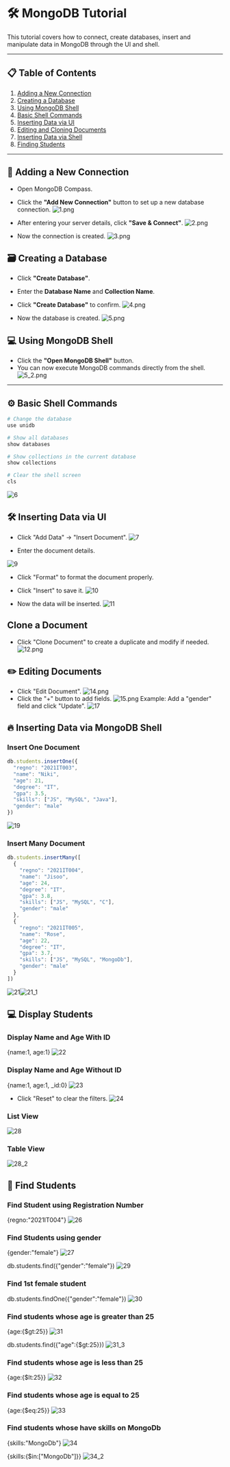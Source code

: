 # 🛠️ MongoDB Tutorial

This tutorial covers how to connect, create databases, insert and manipulate data in MongoDB through the UI and shell.

---

## 📋 Table of Contents

1. [Adding a New Connection](#adding-a-new-connection)
2. [Creating a Database](#creating-a-database)
4. [Using MongoDB Shell](#using-mongodb-shell)
5. [Basic Shell Commands](#basic-shell-commands)
6. [Inserting Data via UI](#inserting-data-via-ui)
7. [Editing and Cloning Documents](#editing-and-cloning-documents)
8. [Inserting Data via Shell](#inserting-data-via-shell)
9. [Finding Students](#finding-students)

---

## 🧩 Adding a New Connection 

- Open MongoDB Compass.
- Click the **"Add New Connection"** button to set up a new database connection.
![1.png](./Outputs/1.png)

- After entering your server details, click **"Save & Connect"**.
  ![2.png](./Outputs/2.png)

- Now the connection is created.
  ![3.png](./Outputs/3.png)

## 🗃️ Creating a Database

- Click **"Create Database"**.
- Enter the **Database Name** and **Collection Name**.
- Click **"Create Database"** to confirm.
  ![4.png](./Outputs/4.png)

- Now the database is created.
  ![5.png](./Outputs/5.png)

## 💻 Using MongoDB Shell

- Click the **"Open MongoDB Shell"** button.
- You can now execute MongoDB commands directly from the shell.
  ![5_2.png](./Outputs/5_2.png)

---

## ⚙️ Basic Shell Commands

```bash
# Change the database
use unidb

# Show all databases
show databases

# Show collections in the current database
show collections

# Clear the shell screen
cls
```
  ![6](https://github.com/user-attachments/assets/2e191b69-b929-49c6-8cbb-c188c8c6f913)


## 🛠️ Inserting Data via UI
- Click "Add Data" → "Insert Document".
![7](https://github.com/user-attachments/assets/eb7db30c-c9c1-45b9-b23e-46ac54f693db)


- Enter the document details.

![9](https://github.com/user-attachments/assets/8f7cf308-4180-4a9d-b7a2-dcafe49be774)

- Click "Format" to format the document properly.
- Click "Insert" to save it.
  ![10](https://github.com/user-attachments/assets/882e3b4e-9866-4d65-8a9f-4df5dc69e193)

- Now the data will be inserted.
  ![11](https://github.com/user-attachments/assets/512ca93a-bbeb-4fbc-be5d-1cd631f38bce)


## Clone a Document
- Click "Clone Document" to create a duplicate and modify if needed.
  ![12.png](./Outputs/12.png)

## ✏️ Editing Documents
- Click "Edit Document".
   ![14.png](./Outputs/14.png)
- Click the "+" button to add fields.
   ![15.png](./Outputs/15.png)
Example: Add a "gender" field and click "Update".
 ![17](https://github.com/user-attachments/assets/c62ccd0f-b0a6-4166-9254-6939f9dd2472)

## 🔥 Inserting Data via MongoDB Shell

### Insert One Document
```javascript
db.students.insertOne({
  "regno": "2021IT003",
  "name": "Niki",
  "age": 21,
  "degree": "IT",
  "gpa": 3.5,
  "skills": ["JS", "MySQL", "Java"],
  "gender": "male"
})
```
![19](https://github.com/user-attachments/assets/5f1e45b6-4510-43b4-830d-1d838e082e38)

### Insert Many Document
```javascript
db.students.insertMany([
  {
    "regno": "2021IT004",
    "name": "Jisoo",
    "age": 24,
    "degree": "IT",
    "gpa": 3.8,
    "skills": ["JS", "MySQL", "C"],
    "gender": "male"
  },
  {
    "regno": "2021IT005",
    "name": "Rose",
    "age": 22,
    "degree": "IT",
    "gpa": 3.7,
    "skills": ["JS", "MySQL", "MongoDb"],
    "gender": "male"
  }
])
```
![21](https://github.com/user-attachments/assets/9fc4a5cb-f008-4645-bab2-e15db853d538)![21_1](https://github.com/user-attachments/assets/a5bc11cf-0b54-445f-9b13-c29e69636d75)

## 💻 Display Students

### Display Name and Age With ID
{name:1, age:1}
![22](https://github.com/user-attachments/assets/f91fbb8e-54ab-4d79-8777-79a71c0fe3f2)

### Display Name and Age Without ID
{name:1, age:1, _id:0}
![23](https://github.com/user-attachments/assets/43fd53df-c085-48da-b3d8-8f4d0454b888)

- Click "Reset" to clear the filters.
![24](https://github.com/user-attachments/assets/9d7e2e82-7803-4e5b-ba86-e4cb9e806e57)

### List View
![28](https://github.com/user-attachments/assets/916d8b2b-d384-45c6-b823-814d18cfcf7a)

### Table View
![28_2](https://github.com/user-attachments/assets/4b063996-d655-4c15-ac59-d2c014cc3646)

## 🔎 Find Students

### Find Student using Registration Number
{regno:"2021IT004"}
![26](https://github.com/user-attachments/assets/bd60393c-3cbd-4c46-b8f9-bb745fd73674)

### Find Students using gender
{gender:"female"}
![27](https://github.com/user-attachments/assets/e93ce825-eddf-4dc5-b02f-c1381b2a225c)

db.students.find({"gender":"female"})
![29](https://github.com/user-attachments/assets/e7bde783-e8f1-4498-80c3-786460245d6c)

### Find 1st female student
db.students.findOne({"gender":"female"})
![30](https://github.com/user-attachments/assets/c292f00d-0876-4c98-a730-740a216b82b0)

### Find students whose age is greater than 25
{age:{$gt:25}}
![31](https://github.com/user-attachments/assets/0d080d9c-0edc-467d-8074-493193aa4a4d)

db.students.find({"age":{$gt:25}})
![31_3](https://github.com/user-attachments/assets/a0a7ba36-88f0-40ac-bdba-b578b4b7a89b)

### Find students whose age is less than 25
{age:{$lt:25}}
![32](https://github.com/user-attachments/assets/9ab69f40-c00d-4d96-8b39-595c10944c02)

### Find students whose age is equal to 25
{age:{$eq:25}}
![33](https://github.com/user-attachments/assets/14688075-cced-45d6-a90c-86db6543f0b9)

### Find students whose have skills on MongoDb
{skills:"MongoDb"}
![34](https://github.com/user-attachments/assets/8e6d6b43-1f12-4af8-aca8-19e5f873aa65)

{skills:{$in:["MongoDb"]}}
![34_2](https://github.com/user-attachments/assets/eb39dbb3-a48f-49ad-958f-afd922835265)



